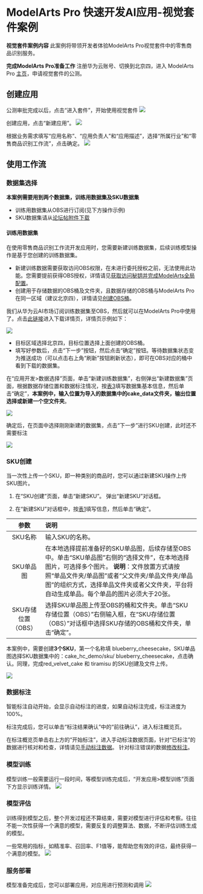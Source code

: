 # ModelArts Pro 快速开发AI应用-视觉套件案例

**视觉套件案例内容**
此案例将带领开发者体验ModelArts Pro视觉套件中的零售商品识别服务。

**完成****ModelArts Pro****准备工作**
注册华为云账号、切换到北京四，进入 ModelArts Pro <a href="https://console.huaweicloud.com/mapro/#/home" target="_blank">主页</a>，申请视觉套件的公测。


## 创建应用

公测审批完成以后，点击“进入套件”，开始使用视觉套件
![](./_image/image015.png)

创建应用，点击“新建应用”。
![](./_image/image016.png)

根据业务需求填写“应用名称”、“应用负责人”和“应用描述”，选择“所属行业”和“零售商品识别工作流”，点击确定。
![](./_image/image017.png)

## 使用工作流

### 数据集选择

**本案例需要用到两个数据集，训练用数据集及SKU数据集**
* 训练用数据集从OBS进行订阅(见下方操作示例)
* SKU数据集请从<a href="https://bbs.huaweicloud.com/forum/thread-78758-1-1.html" target="_blank">论坛帖附件下载</a>

#### 训练用数据集

在使用零售商品识别工作流开发应用时，您需要新建训练数据集，后续训练模型操作是基于您创建的训练数据集。

* 新建训练数据需要获取访问OBS权限，在未进行委托授权之前，无法使用此功能。您需要提前获得OBS授权，详情请见<a href="https://support.huaweicloud.com/usermanual-modelartspro/modelartspro_01_0003.html" target="_blank">获取访问秘钥并完成ModelArts全局配置</a>。
* 创建用于存储数据的OBS桶及文件夹，且数据存储的OBS桶与ModelArts Pro在同一区域（建议北京四），详情请见<a href="https://support.huaweicloud.com/usermanual-modelartspro/modelartspro_01_0004.html" target="_blank">创建OBS桶</a>。

我们从华为云AI市场订阅训练数据集至OBS，然后就可以在ModelArts Pro中使用了。点击<a href="https://console.huaweicloud.com/modelarts/?locale=zh-cn&region=cn-north-4#/aiMarket/datasetDownload?content_id=7a52dbac-03d5-4e6f-a71f-95864b124ffb" target="_blank">此链接</a>进入下载详情页，详情页示例如下：

![](./_image/2020-09-21-17-36-15.png)
* 目标区域选择北京四，目标位置选择上面创建的OBS桶。
* 填写好参数后，点击“下一步”按钮，然后点击“确定”按钮。等待数据集状态变为推送成功（可以点击右上角“刷新”按钮刷新状态），即可在OBS对应的桶中看到下载的数据集。

在“应用开发>数据选择”页面，单击“新建训练数据集”，右侧弹出“新建数据集”页面，根据数据存储位置和数据标注情况，按<a href="https://support.huaweicloud.com/usermanual-modelartspro/modelartspro_01_0060.html#modelartspro_01_0060__table1455214220167" target="_blank">表3</a>填写数据集基本信息，然后单击“确定”，**本案例中，输入位置为导入的数据集中的cake\_data文件夹，输出位置选择或新建一个空文件夹**。

![](./_image/image018.png)

确定后，在页面中选择刚刚新建的数据集，点击“下一步”进行SKU创建，此时还不需要标注

![](./_image/数据集选择.PNG)

### SKU创建
当一次性上传一个SKU，即一种类别的商品时，您可以通过新建SKU操作上传SKU图片。

1. 在“SKU创建”页面，单击“新建SKU”。
    弹出“新建SKU”对话框。

2. 在“新建SKU”对话框中，按<a href="https://support.huaweicloud.com/usermanual-modelartspro/modelartspro_01_0063.html#modelartspro_01_0063__table3131146191013" target="_blank">表1</a>填写信息，然后单击“确定”。

|  **参数**   | **说明**  |
|  :----:  | :---- |
| SKU名称  | 输入SKU的名称。 |
| SKU单品图  | 在本地选择提前准备好的SKU单品图，后续存储至OBS中。单击“SKU单品图”右侧的“选择文件”，在本地选择图片，可选择多个图片。   **说明**：文件放置方式请按照“单品文件夹/单品图”或者“父文件夹/单品文件夹/单品图”的组织方式，选择单品文件夹或者父文件夹，平台将自动生成单品。每个单品的图片必须大于20张。|
| SKU存储位置（OBS）  | 选择SKU单品图上传至OBS的桶和文件夹。单击“SKU存储位置（OBS）”右侧输入框，在“SKU存储位置（OBS）”对话框中选择SKU存储的OBS桶和文件夹，单击“确定”。 |
    
   
本案例中，需要创建**3个SKU**，第一个名称填 blueberry\_cheesecake，SKU单品图选择SKU数据集中的：cake\_hc\_demo/sku/ blueberry\_cheesecake，点击确认。同理，完成red\_velvet\_cake 和 tiramisu 的SKU创建及文件上传。

![](./_image/sku创建.PNG)

### 数据标注
智能标注自动开始，会显示自动标注的进度，如果自动标注完成，标注进度为100%。

标注完成后，您可以单击“标注结果确认”中的“前往确认”，进入标注概览页。

在标注概览页单击右上方的“开始标注”，进入手动标注数据页面，针对“已标注”的数据进行核对和检查，详情请见<a href="https://support.huaweicloud.com/usermanual-modelartspro/zh-cn_topic_0272489069.html" target="_blank">手动标注数据</a>。
针对标注错误的数据<a href="https://support.huaweicloud.com/usermanual-modelartspro/zh-cn_topic_0272489069.html#ZH-CN_TOPIC_0272489069__section0534612151819" target="_blank">修改标注</a>。

### 模型训练
模型训练一般需要运行一段时间，等模型训练完成后，“开发应用>模型训练”页面下方显示训练详情。
    ![](./_image/image020.png)

### 模型评估
训练得到模型之后，整个开发过程还不算结束，需要对模型进行评估和考察。往往不能一次性获得一个满意的模型，需要反复的调整算法、数据，不断评估训练生成的模型。

一些常用的指标，如精准率、召回率、F1值等，能帮助您有效的评估，最终获得一个满意的模型。
    ![](./_image/image021.png)

### 服务部署

模型准备完成后，您可以部署应用，对应用进行预测和调用
    ![](./_image/image022.png)
